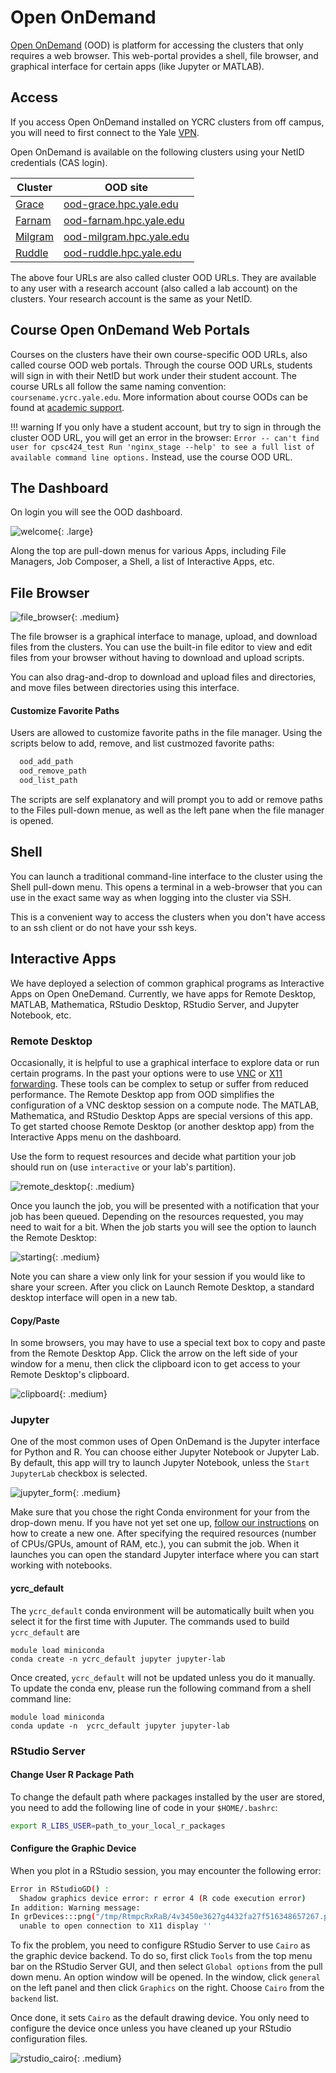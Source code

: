 # Open OnDemand

[Open OnDemand](https://openondemand.org) (OOD) is platform for accessing the clusters that only requires a web browser.
This web-portal provides a shell, file browser, and graphical interface for certain apps (like Jupyter or MATLAB).

## Access

If you access Open OnDemand installed on YCRC clusters from off campus, you will need to first connect to the Yale [VPN](https://docs.ycrc.yale.edu/clusters-at-yale/access/vpn). 

Open OnDemand is available on the following clusters using your NetID credentials (CAS login). 

| Cluster                                         | OOD site                                                   |
|-------------------------------------------------|------------------------------------------------------------|
| [Grace](/clusters-at-yale/clusters/grace)       | [ood-grace.hpc.yale.edu](https://ood-grace.hpc.yale.edu)   |
| [Farnam](/clusters-at-yale/clusters/farnam)     | [ood-farnam.hpc.yale.edu](https://ood-farnam.hpc.yale.edu) |
| [Milgram](/clusters-at-yale/clusters/milgram) | [ood-milgram.hpc.yale.edu](https://ood-milgram.hpc.yale.edu) |
| [Ruddle](/clusters-at-yale/clusters/ruddle)   | [ood-ruddle.hpc.yale.edu](https://ood-ruddle.hpc.yale.edu) |

The above four URLs are also called cluster OOD URLs. They are available to any user with a research account (also called a lab account) on the clusters. Your research account is the same as your NetID. 

## Course Open OnDemand Web Portals

Courses on the clusters have their own course-specific OOD URLs, also called course OOD web portals. Through the course OOD URLs, students will sign in with their NetID but work under their student account. The course URLs all follow the same naming convention: `coursename.ycrc.yale.edu`. More information about course OODs can be found at [academic support](https://research.computing.yale.edu/services/academic-support).

!!! warning 
    If you only have a student account, but try to sign in through the cluster OOD URL, you will get an error in the browser:
    ```
    Error -- can't find user for cpsc424_test
    Run 'nginx_stage --help' to see a full list of available command line options.
    ```
    Instead, use the course OOD URL.

## The Dashboard

On login you will see the OOD dashboard.

![welcome](/img/ood_welcome.png){: .large}

Along the top are pull-down menus for various Apps, including File Managers, Job Composer, a Shell, a list of Interactive Apps, etc.

## File Browser

![file_browser](/img/ood_filebrowser.png){: .medium}

The file browser is a graphical interface to manage, upload, and download files from the clusters. You can use the built-in file editor to view and edit files from your browser without having to download and upload scripts.

You can also drag-and-drop to download and upload files and directories, and move files between directories using this interface.

#### Customize Favorite Paths

Users are allowed to customize favorite paths in the file manager. Using the scripts below to add, remove, and list custmozed favorite paths:

``` bash
  ood_add_path
  ood_remove_path
  ood_list_path
```

The scripts are self explanatory and will prompt you to add or remove paths to the Files pull-down menue, as well as the left pane when the file manager is opened.

## Shell

You can launch a traditional command-line interface to the cluster using the Shell pull-down menu.
This opens a terminal in a web-browser that you can use in the exact same way as when logging into the cluster via SSH.

This is a convenient way to access the clusters when you don't have access to an ssh client or do not have your ssh keys.

## Interactive Apps

We have deployed a selection of common graphical programs as Interactive Apps on Open OneDemand. Currently, we have apps for Remote Desktop, MATLAB, Mathematica, RStudio Desktop, RStudio Server, and Jupyter Notebook, etc.

### Remote Desktop

Occasionally, it is helpful to use a graphical interface to explore data or run certain programs.
In the past your options were to use [VNC](/clusters-at-yale/access/vnc) or [X11 forwarding](/clusters-at-yale/access/x11). These tools can be complex to setup or suffer from reduced performance. The Remote Desktop app from OOD simplifies the configuration of a VNC desktop session on a compute node. The MATLAB, Mathematica, and RStudio Desktop Apps are special versions of this app. To get started choose Remote Desktop (or another desktop app) from the Interactive Apps menu on the dashboard.

Use the form to request resources and decide what partition your job should run on (use `interactive` or your lab's partition).

![remote_desktop](/img/ood_remote.png){: .medium}

Once you launch the job, you will be presented with a notification that your job has been queued.
Depending on the resources requested, you may need to wait for a bit. When the job starts you will see the option to launch the Remote Desktop:

![starting](/img/ood_remote_starting.png){: .medium}

Note you can share a view only link for your session if you would like to share your screen. After you click on Launch Remote Desktop, a standard desktop interface will open in a new tab. 

#### Copy/Paste

In some browsers, you may have to use a special text box to copy and paste from the Remote Desktop App. Click the arrow on the left side of your window for a menu, then click the clipboard icon to get access to your Remote Desktop's clipboard.

![clipboard](/img/ood_remote_clipboard.png){: .medium}


### Jupyter 

One of the most common uses of Open OnDemand is the Jupyter interface for Python and R. You can choose either Jupyter Notebook or Jupyter Lab. By default, this app will try to launch Jupyter Notebook, unless the `Start JupyterLab` checkbox is selected. 

![jupyter_form](/img/ood_jupyter_form.png){: .medium}

Make sure that you chose the right Conda environment for your from the drop-down menu. If you have not yet set one up, [follow our instructions](/clusters-at-yale/guides/jupyter) on how to create a new one. After specifying the required resources (number of CPUs/GPUs, amount of RAM, etc.), you can submit the job. When it launches you can open the standard Jupyter interface where you can start working with notebooks.

#### ycrc_default

The `ycrc_default` conda environment will be automatically built when you select it for the first time with Juputer. The commands used to build `ycrc_default` are 

```
module load miniconda
conda create -n ycrc_default jupyter jupyter-lab
```

Once created, `ycrc_default` will not be updated unless you do it manually. To update the conda env, please run the following command from a shell command line:
```
module load miniconda
conda update -n  ycrc_default jupyter jupyter-lab
```

### RStudio Server

#### Change User R Package Path
To change the default path where packages installed by the user are stored, you need to add the following line of code in your `$HOME/.bashrc`:

```bash
export R_LIBS_USER=path_to_your_local_r_packages
```

#### Configure the Graphic Device
When you plot in a RStudio session, you may encounter the following error:

``` bash
Error in RStudioGD() : 
  Shadow graphics device error: r error 4 (R code execution error)
In addition: Warning message:
In grDevices:::png("/tmp/RtmpcRxRaB/4v3450e3627g4432fa27f516348657267.png",  :
  unable to open connection to X11 display ''
```

To fix the problem, you need to configure RStudio Server to use `Cairo` 
as the graphic device backend. To do so, first click `Tools` from the top menu bar on 
the RStudio Server GUI, and then select `Global options` from the pull down menu. An option window will be opened. 
In the window, click `general` on the left panel and then click `Graphics` on the right. Choose `Cairo` 
from the `backend` list. 

Once done, it sets `Cairo` as the default drawing device. You only need to configure the device once 
unless you have cleaned up your RStudio configuration files.

![rstudio_cairo](/img/ood_rstudio_cairo.png){: .medium}
